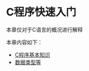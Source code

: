 # C程序快速入门

本章仅对于C语言的概况进行解释

本章内容如下：

 * [C程序基本知识](chapter1/section1.1.md)
  * [数据类型等](chapter1/section1.2.md)